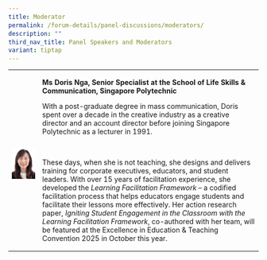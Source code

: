 ```yaml
---
title: Moderator
permalink: /forum-details/panel-discussions/moderators/
description: ""
third_nav_title: Panel Speakers and Moderators
variant: tiptap
---
```

<p></p>
<table style="minWidth: 50px">
<colgroup>
<col>
<col>
</colgroup>
<tbody>
<tr>
<th rowspan="1" colspan="1">
<p></p>
<div class="isomer-image-wrapper">
<img style="width: 100%;" height="auto" width="100%" alt="" src="/images/PF 2025/Forum Details/Facilitators_Doris_Nga.jpg">
</div>
</th>
<td rowspan="1" colspan="1">
<p><strong>Ms Doris Nga, Senior Specialist at the School of Life Skills &amp; Communication, Singapore Polytechnic</strong>
</p>
<p></p>
<p>With a post-graduate degree in mass communication, Doris spent over a
decade in the creative industry as a creative director and an account director
before joining Singapore Polytechnic as a lecturer in 1991.&nbsp;</p>
<p>&nbsp;&nbsp;</p>
<p>These days, when she is not teaching, she designs and delivers training
for corporate executives, educators, and student leaders. With over 15
years of facilitation experience, she developed the <em>Learning Facilitation Framework</em> –
a codified facilitation process that helps educators engage students and
facilitate their lessons more effectively. Her action research paper, <em>Igniting Student Engagement in the Classroom with the Learning Facilitation Framework</em>,
co-authored with her team, will be featured at the Excellence in Education
&amp; Teaching Convention 2025 in October this year.&nbsp;</p>
<p></p>
</td>
</tr>
</tbody>
</table>
<p></p>